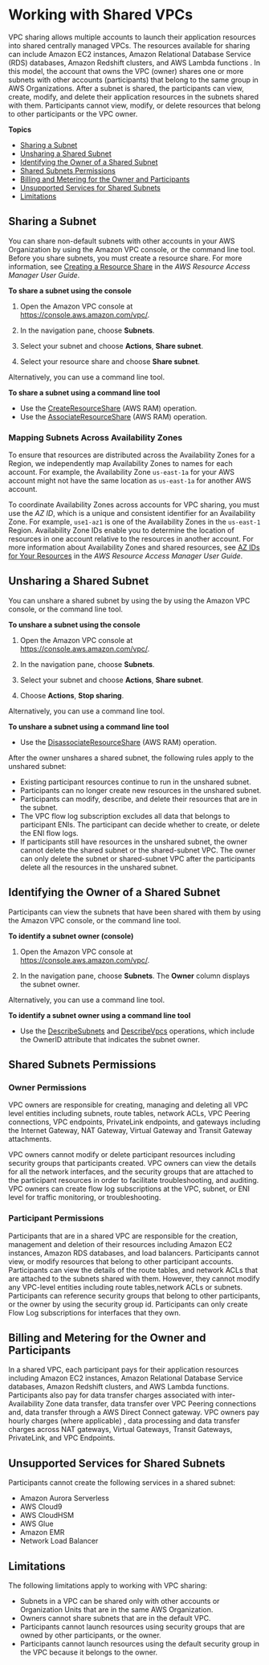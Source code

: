 # Working with Shared VPCs<a name="vpc-sharing"></a>

VPC sharing allows multiple accounts to launch their application resources into shared centrally managed VPCs\. The resources available for sharing can include Amazon EC2 instances, Amazon Relational Database Service \(RDS\) databases, Amazon Redshift clusters, and AWS Lambda functions \. In this model, the account that owns the VPC \(owner\) shares one or more subnets with other accounts \(participants\) that belong to the same group in AWS Organizations\. After a subnet is shared, the participants can view, create, modify, and delete their application resources in the subnets shared with them\. Participants cannot view, modify, or delete resources that belong to other participants or the VPC owner\. 

**Topics**
+ [Sharing a Subnet](#vpc-sharing-share-subnet)
+ [Unsharing a Shared Subnet](#vpc-sharing-stop-share-subnet)
+ [Identifying the Owner of a Shared Subnet](#vpc-sharing-view-owner)
+ [Shared Subnets Permissions](#vpc-sharing-permissions)
+ [Billing and Metering for the Owner and Participants](#vpc-share-billing)
+ [Unsupported Services for Shared Subnets](#vpc-share-unsupported-services)
+ [Limitations](#vpc-share-limitations)

## Sharing a Subnet<a name="vpc-sharing-share-subnet"></a>

You can share non\-default subnets with other accounts in your AWS Organization by using the Amazon VPC console, or the command line tool\. Before you share subnets, you must create a resource share\. For more information, see [Creating a Resource Share](https://docs.aws.amazon.com/ram/latest/userguide/getting-started-sharing.html#getting-started-sharing-create) in the *AWS Resource Access Manager User Guide*\.

**To share a subnet using the console**

1. Open the Amazon VPC console at [https://console\.aws\.amazon\.com/vpc/](https://console.aws.amazon.com/vpc/)\.

1. In the navigation pane, choose **Subnets**\.

1. Select your subnet and choose **Actions**, **Share subnet**\. 

1. Select your resource share and choose **Share subnet**\. 

Alternatively, you can use a command line tool\.

**To share a subnet using a command line tool**
+ Use the [CreateResourceShare](https://docs.aws.amazon.com/ram/latest/APIReference/API_CreateResourceShare.html) \(AWS RAM\) operation\.
+ Use the [AssociateResourceShare](https://docs.aws.amazon.com/ram/latest/APIReference/API_AssociateResourceShare.html) \(AWS RAM\) operation\.

### Mapping Subnets Across Availability Zones<a name="vpc-share-subnets-map-availability-zone"></a>

To ensure that resources are distributed across the Availability Zones for a Region, we independently map Availability Zones to names for each account\. For example, the Availability Zone `us-east-1a` for your AWS account might not have the same location as `us-east-1a` for another AWS account\. 

To coordinate Availability Zones across accounts for VPC sharing, you must use the *AZ ID*, which is a unique and consistent identifier for an Availability Zone\. For example, `use1-az1` is one of the Availability Zones in the `us-east-1` Region\. Availability Zone IDs enable you to determine the location of resources in one account relative to the resources in another account\. For more information about Availability Zones and shared resources, see [AZ IDs for Your Resources](https://docs.aws.amazon.com/ram/latest/userguide/working-with-az-ids.html.htm) in the *AWS Resource Access Manager User Guide*\.

## Unsharing a Shared Subnet<a name="vpc-sharing-stop-share-subnet"></a>

You can unshare a shared subnet by using the by using the Amazon VPC console, or the command line tool\.

**To unshare a subnet using the console**

1. Open the Amazon VPC console at [https://console\.aws\.amazon\.com/vpc/](https://console.aws.amazon.com/vpc/)\.

1. In the navigation pane, choose **Subnets**\.

1. Select your subnet and choose **Actions**, **Share subnet**\. 

1. Choose **Actions**, **Stop sharing**\. 

Alternatively, you can use a command line tool\.

**To unshare a subnet using a command line tool**
+ Use the [DisassociateResourceShare](https://docs.aws.amazon.com/ram/latest/APIReference/API_DisassociateResourceShare.html) \(AWS RAM\) operation\.

After the owner unshares a shared subnet, the following rules apply to the unshared subnet:
+ Existing participant resources continue to run in the unshared subnet\.
+ Participants can no longer create new resources in the unshared subnet\.
+ Participants can modify, describe, and delete their resources that are in the subnet\.
+ The VPC flow log subscription excludes all data that belongs to participant ENIs\. The participant can decide whether to create, or delete the ENI flow logs\.
+ If participants still have resources in the unshared subnet, the owner cannot delete the shared subnet or the shared\-subnet VPC\. The owner can only delete the subnet or shared\-subnet VPC after the participants delete all the resources in the unshared subnet\.

## Identifying the Owner of a Shared Subnet<a name="vpc-sharing-view-owner"></a>

Participants can view the subnets that have been shared with them by using the Amazon VPC console, or the command line tool\.

**To identify a subnet owner \(console\)**

1. Open the Amazon VPC console at [https://console\.aws\.amazon\.com/vpc/](https://console.aws.amazon.com/vpc/)\.

1. In the navigation pane, choose **Subnets**\. The **Owner** column displays the subnet owner\.

Alternatively, you can use a command line tool\.

**To identify a subnet owner using a command line tool**
+ Use the [DescribeSubnets](https://docs.aws.amazon.com/AWSEC2/latest/APIReference/API_DescribeSubnets.html) and [DescribeVpcs](https://docs.aws.amazon.com/AWSEC2/latest/APIReference/API_DescribeVpcs.html) operations, which include the OwnerID attribute that indicates the subnet owner\. 

## Shared Subnets Permissions<a name="vpc-sharing-permissions"></a>

### Owner Permissions<a name="vpc-owner-permissions"></a>

VPC owners are responsible for creating, managing and deleting all VPC level entities including subnets, route tables, network ACLs, VPC Peering connections, VPC endpoints, PrivateLink endpoints, and gateways including the Internet Gateway, NAT Gateway, Virtual Gateway and Transit Gateway attachments\. 

VPC owners cannot modify or delete participant resources including security groups that participants created\. VPC owners can view the details for all the network interfaces, and the security groups that are attached to the participant resources in order to facilitate troubleshooting, and auditing\. VPC owners can create flow log subscriptions at the VPC, subnet, or ENI level for traffic monitoring, or troubleshooting\. 

### Participant Permissions<a name="vpc-participant-permissions"></a>

Participants that are in a shared VPC are responsible for the creation, management and deletion of their resources including Amazon EC2 instances, Amazon RDS databases, and load balancers\. Participants cannot view, or modify resources that belong to other participant accounts\. Participants can view the details of the route tables, and network ACLs that are attached to the subnets shared with them\. However, they cannot modify any VPC\-level entities including route tables,network ACLs or subnets\. Participants can reference security groups that belong to other participants, or the owner by using the security group id\. Participants can only create Flow Log subscriptions for interfaces that they own\. 

## Billing and Metering for the Owner and Participants<a name="vpc-share-billing"></a>

In a shared VPC, each participant pays for their application resources including Amazon EC2 instances, Amazon Relational Database Service databases, Amazon Redshift clusters, and AWS Lambda functions\. Participants also pay for data transfer charges associated with inter\-Availability Zone data transfer, data transfer over VPC Peering connections and, data transfer through a AWS Direct Connect gateway\. VPC owners pay hourly charges \(where applicable\) , data processing and data transfer charges across NAT gateways, Virtual Gateways, Transit Gateways, PrivateLink, and VPC Endpoints\. 

## Unsupported Services for Shared Subnets<a name="vpc-share-unsupported-services"></a>

Participants cannot create the following services in a shared subnet:
+ Amazon Aurora Serverless 
+ AWS Cloud9
+ AWS CloudHSM
+ AWS Glue 
+  Amazon EMR
+ Network Load Balancer 

## Limitations<a name="vpc-share-limitations"></a>

The following limitations apply to working with VPC sharing:
+ Subnets in a VPC can be shared only with other accounts or Organization Units that are in the same AWS Organization\.
+ Owners cannot share subnets that are in the default VPC\.
+ Participants cannot launch resources using security groups that are owned by other participants, or the owner\. 
+ Participants cannot launch resources using the default security group in the VPC because it belongs to the owner\. 